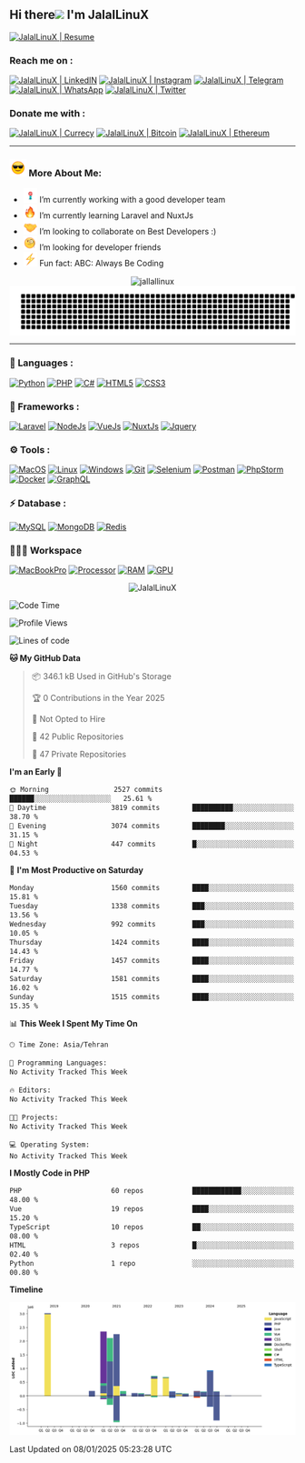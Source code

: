 ## Hi there<img src="https://media.giphy.com/media/hvRJCLFzcasrR4ia7z/giphy.gif" width="25px"> I'm JalalLinuX

[![JalalLinuX | Resume](https://img.shields.io/badge/Resume-86263c?style=for-the-badge)](https://flowcv.com/resume/ktdclmbp79)

### Reach me on :

[![JalalLinuX | LinkedIN](https://img.shields.io/badge/LinkedIn-0077B5?style=for-the-badge&logo=linkedin&logoColor=white)](https://www.linkedin.com/in/jalallinux)
[![JalalLinuX | Instagram](https://img.shields.io/badge/Instagram-E4405F?style=for-the-badge&logo=instagram&logoColor=white)](https://www.instagram.com/jalallinux_)
[![JalalLinuX | Telegram](https://img.shields.io/badge/Telegram-2CA5E0?style=for-the-badge&logo=telegram&logoColor=white)](https://t.me/jalallinux)
[![JalalLinuX | WhatsApp](https://img.shields.io/badge/WhatsApp-25D366?style=for-the-badge&logo=whatsapp&logoColor=white)](https://wa.me/+989177876563)
[![JalalLinuX | Twitter](https://img.shields.io/badge/Twitter-1DA1F2?style=for-the-badge&logo=twitter&logoColor=white)](https://twitter.com/jalallinux)

### Donate me with :

[![JalalLinuX | Currecy](https://img.shields.io/badge/Currecy-000000?style=for-the-badge&logo=paypal&logoColor=white)](https://reymit.ir/jalallinux)
[![JalalLinuX | Bitcoin](https://img.shields.io/badge/Bitcoin-000000?style=for-the-badge&logo=bitcoin&logoColor=white)](https://camo.githubusercontent.com/3c0b59d28e046937e9523bbae05a7af975aa78c12ec981820e6bbd83858a26d2/68747470733a2f2f7777772e626974636f696e7172636f64656d616b65722e636f6d2f6170692f3f7374796c653d626974636f696e26616464726573733d62633171307976336d386b6d677033717130646e6a3436636871633530743363676d793630357a727372)
[![JalalLinuX | Ethereum](https://img.shields.io/badge/Ethereum-000000?style=for-the-badge&logo=ethereum&logoColor=white)](https://camo.githubusercontent.com/0cd8d8fcbaa796b426f1e56b8905d181691ffd80763b8565acc69e70b3d7d0ae/68747470733a2f2f7777772e626974636f696e7172636f64656d616b65722e636f6d2f6170692f3f7374796c653d657468657265756d26616464726573733d307839373237466544304443393363354130653931356264383644613146306544304131433332463943)

---

### <img src="assets/images/emoji/smiling-face-with-sunglasses-1.gif" width="30px"> More About Me:

- <img src="assets/images/emoji/Dart_WIN-1.gif" width="25px"> I’m currently working with a good developer team
- <img src="assets/images/emoji/fire-1.gif" width="25px"> I’m currently learning Laravel and NuxtJs
- <img src="assets/images/emoji/Handshake.gif" width="25px"> I’m looking to collaborate on Best Developers :)
- <img src="assets/images/emoji/face-with-monocle.gif" width="25px"> I’m looking for developer friends
- <img src="assets/images/emoji/High-Voltage.gif" width="25px"> Fun fact: ABC: Always Be Coding

<p align="center">
<img align="center" src="http://github-profile-summary-cards.vercel.app/api/cards/profile-details?username=jalallinux&theme=github_dark" alt="jallallinux" />
<img align="center" src="https://raw.githubusercontent.com/jalallinux/jalallinux/master/gitartwork.svg" alt="JalalLinuX" />
</p>

---

### 🔨 Languages :

[![Python](https://img.shields.io/badge/Javascript%20ES-FCC624?style=for-the-badge&logo=javascript&logoColor=black)](https://www.javascript.com/)
[![PHP](https://img.shields.io/badge/PHP-777BB4?style=for-the-badge&logo=php&logoColor=white)](https://www.php.net/)
[![C#](https://img.shields.io/badge/CSharp-ac3caa?style=for-the-badge&logo=c-sharp&logoColor=white)](#)
[![HTML5](https://img.shields.io/badge/HTML5-E34F26?style=for-the-badge&logo=html5&logoColor=white)](https://html.com/html5/)
[![CSS3](https://img.shields.io/badge/CSS3-1572B6?style=for-the-badge&logo=css3&logoColor=white)](https://css-tricks.com/)

### 🚀 Frameworks :

[![Laravel](https://img.shields.io/badge/Laravel-FF2D20?style=for-the-badge&logo=laravel&logoColor=white)](https://laravel.com/)
[![NodeJs](https://img.shields.io/badge/NodeJs-4EA94B?style=for-the-badge&logo=node-dot-js&logoColor=white)](https://nodejs.org/)
[![VueJs](https://img.shields.io/badge/Vue.js-35495E?style=for-the-badge&logo=vue-dot-js&logoColor=4FC08D)](https://vuejs.org/)
[![NuxtJs](https://img.shields.io/badge/Nuxt.js-35495E?style=for-the-badge&logo=nuxt-dot-js&logoColor=4FC08D)](https://nuxtjs.org/)
[![Jquery](https://img.shields.io/badge/Vuetify-0769AD?style=for-the-badge&logo=vuetify&logoColor=white)](https://vuetifyjs.com/)

### ⚙️ Tools :

[![MacOS](https://img.shields.io/badge/macos-%23000000.svg?&style=for-the-badge&logo=Apple&logoColor=white)](https://www.apple.com/macos/)
[![Linux](https://img.shields.io/badge/Linux-FCC624?style=for-the-badge&logo=linux&logoColor=black)](https://www.linux.org/)
[![Windows](https://img.shields.io/badge/windows-3973b6?&style=for-the-badge&logo=Windows&logoColor=white)](https://www.microsoft.com/en-us/windows)
[![Git](https://img.shields.io/badge/Git-F05032?style=for-the-badge&logo=git&logoColor=white)](https://git-scm.com/)
[![Selenium](https://img.shields.io/badge/Selenium-43B02A?style=for-the-badge&logo=Selenium&logoColor=white)](https://www.selenium.dev/)
[![Postman](https://img.shields.io/badge/Postman-FF6C37?style=for-the-badge&logo=Postman&logoColor=white)](https://www.postman.com/)
[![PhpStorm](https://img.shields.io/badge/phpstorm-143?style=for-the-badge&logo=phpstorm&logoColor=black&color=darkorchid)](https://www.jetbrains.com/phpstorm/)
[![Docker](https://img.shields.io/badge/Docker-2CA5E0?style=for-the-badge&logo=docker&logoColor=white&#41)](https://www.docker.com/)
[![GraphQL](https://img.shields.io/badge/GraphQl-E10098?style=for-the-badge&logo=graphql&logoColor=white)](https://graphql.org/)

### ⚡ Database :

[![MySQL](https://img.shields.io/badge/MySQL-024F62?style=for-the-badge&logo=mysql&logoColor=white)](https://www.mysql.com/)
[![MongoDB](https://img.shields.io/badge/MongoDB-4EA94B?style=for-the-badge&logo=mongodb&logoColor=white)](https://www.mongodb.com/)
[![Redis](https://img.shields.io/badge/redis-CC0000.svg?&style=for-the-badge&logo=redis&logoColor=white)](https://redis.io/)

### 👨🏻‍💻 Workspace

[![MacBookPro](https://img.shields.io/badge/Apple-MacBook_Pro_2017-999999?style=for-the-badge&logo=apple&logoColor=white)](#)
[![Processor](https://img.shields.io/badge/Intel-Core_i7_7th-0071C5?style=for-the-badge&logo=intel&logoColor=white)](#)
[![RAM](https://img.shields.io/badge/RAM-16GB-%230071C5.svg?&style=for-the-badge&logoColor=white)](#)
[![GPU](https://img.shields.io/badge/AMD-Radeon_PRO_560_4GB-ED1C24?style=for-the-badge&logo=amd&logoColor=white)](#)

<p align="center">
<img src="https://github-readme-stats.vercel.app/api?username=jalallinux&show_icons=true&theme=default" alt="JalalLinuX" />
</p>

<!--START_SECTION:waka-->
![Code Time](http://img.shields.io/badge/Code%20Time-164%20hrs%203%20mins-blue)

![Profile Views](http://img.shields.io/badge/Profile%20Views-8-blue)

![Lines of code](https://img.shields.io/badge/From%20Hello%20World%20I%27ve%20Written-13.5%20million%20lines%20of%20code-blue)

**🐱 My GitHub Data** 

> 📦 346.1 kB Used in GitHub's Storage 
 > 
> 🏆 0 Contributions in the Year 2025
 > 
> 🚫 Not Opted to Hire
 > 
> 📜 42 Public Repositories 
 > 
> 🔑 47 Private Repositories 
 > 
**I'm an Early 🐤** 

```text
🌞 Morning                2527 commits        ██████░░░░░░░░░░░░░░░░░░░   25.61 % 
🌆 Daytime                3819 commits        ██████████░░░░░░░░░░░░░░░   38.70 % 
🌃 Evening                3074 commits        ████████░░░░░░░░░░░░░░░░░   31.15 % 
🌙 Night                  447 commits         █░░░░░░░░░░░░░░░░░░░░░░░░   04.53 % 
```
📅 **I'm Most Productive on Saturday** 

```text
Monday                   1560 commits        ████░░░░░░░░░░░░░░░░░░░░░   15.81 % 
Tuesday                  1338 commits        ███░░░░░░░░░░░░░░░░░░░░░░   13.56 % 
Wednesday                992 commits         ███░░░░░░░░░░░░░░░░░░░░░░   10.05 % 
Thursday                 1424 commits        ████░░░░░░░░░░░░░░░░░░░░░   14.43 % 
Friday                   1457 commits        ████░░░░░░░░░░░░░░░░░░░░░   14.77 % 
Saturday                 1581 commits        ████░░░░░░░░░░░░░░░░░░░░░   16.02 % 
Sunday                   1515 commits        ████░░░░░░░░░░░░░░░░░░░░░   15.35 % 
```


📊 **This Week I Spent My Time On** 

```text
🕑︎ Time Zone: Asia/Tehran

💬 Programming Languages: 
No Activity Tracked This Week

🔥 Editors: 
No Activity Tracked This Week

🐱‍💻 Projects: 
No Activity Tracked This Week

💻 Operating System: 
No Activity Tracked This Week
```

**I Mostly Code in PHP** 

```text
PHP                      60 repos            ████████████░░░░░░░░░░░░░   48.00 % 
Vue                      19 repos            ████░░░░░░░░░░░░░░░░░░░░░   15.20 % 
TypeScript               10 repos            ██░░░░░░░░░░░░░░░░░░░░░░░   08.00 % 
HTML                     3 repos             █░░░░░░░░░░░░░░░░░░░░░░░░   02.40 % 
Python                   1 repo              ░░░░░░░░░░░░░░░░░░░░░░░░░   00.80 % 
```



**Timeline**

![Lines of Code chart](https://raw.githubusercontent.com/jalallinux/jalallinux/master/assets/bar_graph.png)


 Last Updated on 08/01/2025 05:23:28 UTC
<!--END_SECTION:waka-->
